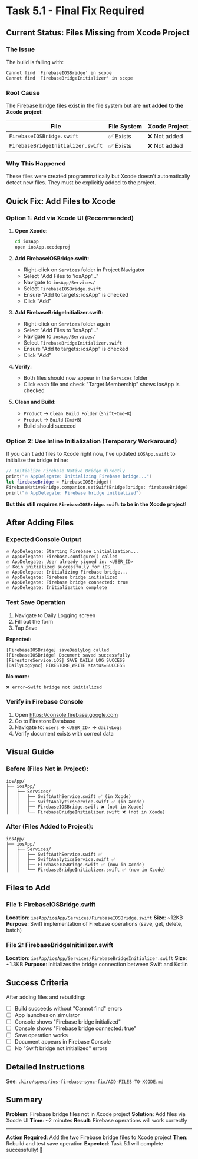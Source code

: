 # Task 5.1 - Final Fix Required

## Current Status: Files Missing from Xcode Project

### The Issue
The build is failing with:
```
Cannot find 'FirebaseIOSBridge' in scope
Cannot find 'FirebaseBridgeInitializer' in scope
```

### Root Cause
The Firebase bridge files exist in the file system but are **not added to the Xcode project**:

| File | File System | Xcode Project |
|------|-------------|---------------|
| `FirebaseIOSBridge.swift` | ✅ Exists | ❌ Not added |
| `FirebaseBridgeInitializer.swift` | ✅ Exists | ❌ Not added |

### Why This Happened
These files were created programmatically but Xcode doesn't automatically detect new files. They must be explicitly added to the project.

## Quick Fix: Add Files to Xcode

### Option 1: Add via Xcode UI (Recommended)

1. **Open Xcode**:
   ```bash
   cd iosApp
   open iosApp.xcodeproj
   ```

2. **Add FirebaseIOSBridge.swift**:
   - Right-click on `Services` folder in Project Navigator
   - Select "Add Files to 'iosApp'..."
   - Navigate to `iosApp/Services/`
   - Select `FirebaseIOSBridge.swift`
   - Ensure "Add to targets: iosApp" is checked
   - Click "Add"

3. **Add FirebaseBridgeInitializer.swift**:
   - Right-click on `Services` folder again
   - Select "Add Files to 'iosApp'..."
   - Navigate to `iosApp/Services/`
   - Select `FirebaseBridgeInitializer.swift`
   - Ensure "Add to targets: iosApp" is checked
   - Click "Add"

4. **Verify**:
   - Both files should now appear in the `Services` folder
   - Click each file and check "Target Membership" shows iosApp is checked

5. **Clean and Build**:
   - `Product` → `Clean Build Folder` (`Shift+Cmd+K`)
   - `Product` → `Build` (`Cmd+B`)
   - Build should succeed

### Option 2: Use Inline Initialization (Temporary Workaround)

If you can't add files to Xcode right now, I've updated `iOSApp.swift` to initialize the bridge inline:

```swift
// Initialize Firebase Native Bridge directly
print("🔥 AppDelegate: Initializing Firebase bridge...")
let firebaseBridge = FirebaseIOSBridge()
FirebaseNativeBridge.companion.setSwiftBridge(bridge: firebaseBridge)
print("🔥 AppDelegate: Firebase bridge initialized")
```

**But this still requires `FirebaseIOSBridge.swift` to be in the Xcode project!**

## After Adding Files

### Expected Console Output
```
🔥 AppDelegate: Starting Firebase initialization...
🔥 AppDelegate: Firebase.configure() called
🔥 AppDelegate: User already signed in: <USER_ID>
✅ Koin initialized successfully for iOS
🔥 AppDelegate: Initializing Firebase bridge...
🔥 AppDelegate: Firebase bridge initialized
🔥 AppDelegate: Firebase bridge connected: true
🔥 AppDelegate: Initialization complete
```

### Test Save Operation
1. Navigate to Daily Logging screen
2. Fill out the form
3. Tap Save

**Expected:**
```
[FirebaseIOSBridge] saveDailyLog called
[FirebaseIOSBridge] Document saved successfully
[FirestoreService.iOS] SAVE_DAILY_LOG_SUCCESS
[DailyLogSync] FIRESTORE_WRITE status=SUCCESS
```

**No more:**
```
❌ error=Swift bridge not initialized
```

### Verify in Firebase Console
1. Open https://console.firebase.google.com
2. Go to Firestore Database
3. Navigate to: `users` → `<USER_ID>` → `dailyLogs`
4. Verify document exists with correct data

## Visual Guide

### Before (Files Not in Project):
```
iosApp/
├── iosApp/
│   ├── Services/
│   │   ├── SwiftAuthService.swift ✅ (in Xcode)
│   │   ├── SwiftAnalyticsService.swift ✅ (in Xcode)
│   │   ├── FirebaseIOSBridge.swift ❌ (not in Xcode)
│   │   └── FirebaseBridgeInitializer.swift ❌ (not in Xcode)
```

### After (Files Added to Project):
```
iosApp/
├── iosApp/
│   ├── Services/
│   │   ├── SwiftAuthService.swift ✅
│   │   ├── SwiftAnalyticsService.swift ✅
│   │   ├── FirebaseIOSBridge.swift ✅ (now in Xcode)
│   │   └── FirebaseBridgeInitializer.swift ✅ (now in Xcode)
```

## Files to Add

### File 1: FirebaseIOSBridge.swift
**Location**: `iosApp/iosApp/Services/FirebaseIOSBridge.swift`
**Size**: ~12KB
**Purpose**: Swift implementation of Firebase operations (save, get, delete, batch)

### File 2: FirebaseBridgeInitializer.swift
**Location**: `iosApp/iosApp/Services/FirebaseBridgeInitializer.swift`
**Size**: ~1.3KB
**Purpose**: Initializes the bridge connection between Swift and Kotlin

## Success Criteria

After adding files and rebuilding:
- [ ] Build succeeds without "Cannot find" errors
- [ ] App launches on simulator
- [ ] Console shows "Firebase bridge initialized"
- [ ] Console shows "Firebase bridge connected: true"
- [ ] Save operation works
- [ ] Document appears in Firebase Console
- [ ] No "Swift bridge not initialized" errors

## Detailed Instructions

See: `.kiro/specs/ios-firebase-sync-fix/ADD-FILES-TO-XCODE.md`

## Summary

**Problem**: Firebase bridge files not in Xcode project
**Solution**: Add files via Xcode UI
**Time**: ~2 minutes
**Result**: Firebase operations will work correctly

---

**Action Required**: Add the two Firebase bridge files to Xcode project
**Then**: Rebuild and test save operation
**Expected**: Task 5.1 will complete successfully! 🎉
